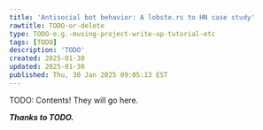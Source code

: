 ```yaml
---
title: 'Antisocial bot behavior: A lobste.rs to HN case study'
rawtitle: TODO-or-delete
type: TODO-e.g.-musing-project-write-up-tutorial-etc
tags: [TODO]
description: 'TODO'
created: 2025-01-30
updated: 2025-01-30
published: Thu, 30 Jan 2025 09:05:13 EST
---
```


TODO: Contents! They will go here.

***Thanks to TODO.***
